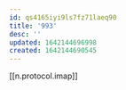 ```yaml
---
id: qs4165iyi9ls7fz71laeq90
title: '993'
desc: ''
updated: 1642144696998
created: 1642144690545
---
```



[[n.protocol.imap]]

